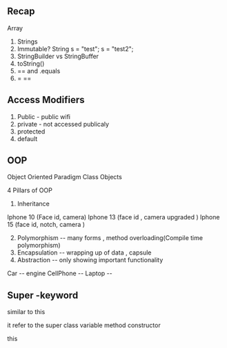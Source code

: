## Recap 
Array 
1. Strings 
2. Immutable? 
String s = "test"; s = "test2";
3. StringBuilder vs StringBuffer
4. toString()
5.  == and .equals
6. =   ==

## Access Modifiers 
1. Public  - public wifi
2. private - not accessed publicaly 
3. protected
4. default

## OOP
Object Oriented Paradigm 
Class 
Objects 

4 Pillars of OOP
1. Inheritance

Iphone 10 (Face id, camera)
Iphone 13 (face id , camera upgraded )
Iphone 15 (face id, notch, camera  )

2. Polymorphism -- many forms , method overloading(Compile time polymorphism)
3. Encapsulation -- wrapping up of data , capsule
4. Abstraction -- only showing important functionality 

Car  -- engine 
CellPhone -- 
Laptop  -- 


## Super -keyword 
similar to this 

it refer to the super class 
variable 
method 
constructor 


this
